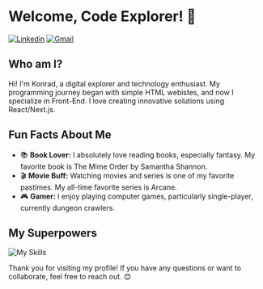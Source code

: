 # Welcome, Code Explorer! 🚀
[![Linkedin](https://img.shields.io/badge/-LinkedIn-blue?style=flat&logo=Linkedin&logoColor=white)](https://www.linkedin.com/in/konrad-szczepanowski/)
[![Gmail](https://img.shields.io/badge/-Gmail-c14438?style=flat&logo=Gmail&logoColor=white)](mailto:konrad2381@gmail.com)

## Who am I?
Hi! I'm Konrad, a digital explorer and technology enthusiast. My programming journey began with simple HTML webistes, and now I specialize in Front-End. I love creating innovative solutions using React/Next.js.

## Fun Facts About Me
- 📚 **Book Lover:** I absolutely love reading books, especially fantasy. My favorite book is The Mime Order by Samantha Shannon.
- 🎬 **Movie Buff:** Watching movies and series is one of my favorite pastimes. My all-time favorite series is Arcane.
- 🎮 **Gamer:** I enjoy playing computer games, particularly single-player, currently dungeon crawlers.

## My Superpowers
![My Skills](https://skillicons.dev/icons?i=ts,js,html,css,react,next,tailwind,redux,figma,git,vscode)

Thank you for visiting my profile! If you have any questions or want to collaborate, feel free to reach out. 😊
